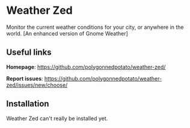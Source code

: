 # Weather Zed

Monitor the current weather conditions for your city, or anywhere in the world. [An enhanced version of Gnome Weather]

## Useful links

**Homepage**: https://github.com/polygonnedpotato/weather-zed/

**Report issues**: https://github.com/polygonnedpotato/weather-zed/issues/new/choose/

## Installation

Weather Zed can't really be installed yet.
